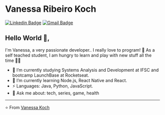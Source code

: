 # Vanessa Ribeiro Koch  
[![Linkedin Badge](https://img.shields.io/badge/-vanessakoch-blue?style=flat-square&logo=Linkedin&logoColor=white&link=https://www.linkedin.com/in/vanessa-ribeiro-koch-134792b8/)](https://www.linkedin.com/in/vanessa-ribeiro-koch-134792b8/) 
[![Gmail Badge](https://img.shields.io/badge/-vahnkoch@gmail.com-c14438?style=flat-square&logo=Gmail&logoColor=white&link=mailto:vahnkoch@gmail.com)](mailto:vahnkoch@gmail.com)

## Hello World 🙋, 
I'm Vanessa, a very passionate developer.. I really love to program! 💙 
As a self teached student, I am hungry to learn and play with new stuff all the time 👨‍💻 

- 🔭 I’m currently studying Systems Analysis and Development at IFSC and bootcamp LaunchBase at Rocketseat.
- 🌱 I’m currently learning Node.js, React Native and React.
-  ⚡ Languages: Java, Python, JavaScript.
- 💬 Ask me about: tech, series, game, health


---
⭐️ From [Vanessa Koch](https://github.com/vanessakoch)